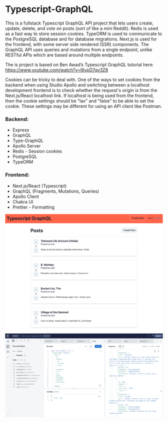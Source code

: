 # Typescript-GraphQL


This is a fullstack Typescript GraphQL API project that lets users create, update, delete, and vote on posts (sort of like a mini Reddit). Redis is used as a fast way to store session cookies. TypeORM is used to communicate to the PostgreSQL database and for database migrations. Next.js is used for the frontend, with some server side rendered (SSR) components. The GraphQL API uses queries and mutations from a single endpoint, unlike RESTful APIs which are based around multiple endpoints. 

The is project is based on Ben Awad’s Typescript GraphQL tutorial here: https://www.youtube.com/watch?v=I6ypD7qv3Z8

Cookies can be tricky to deal with. One of the ways to set cookies from the backend when using Studio Apollo and switching between a localhost development frontend is to check whether the request's origin is from the Next.js/React localhost link. If localhost is being used from the frontend, then the cookie settings should be "lax" and "false" to be able to set the cookie. These settings may be different for using an API client like Postman.


### Backend:

- Express
- GraphQL
- Type-GraphQL
- Apollo Server
- Redis - Session cookies
- PostgreSQL
- TypeORM

### Frontend:

- Next.js/React (Typescript)
- GraphQL (Fragments, Mutations, Queries)
- Apollo Client
- Chakra UI
- Prettier - Formatting


![landing page with posts](https://github.com/jonathanleejono/Typescript-GraphQL/blob/main/assets/graphql_frontend_posts.png)
![landing page with posts](https://github.com/jonathanleejono/Typescript-GraphQL/blob/main/assets/studio_apollo_graphql.png)



